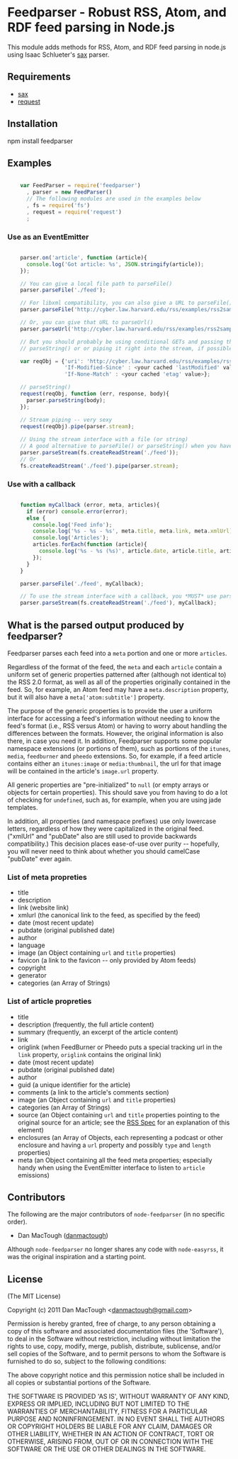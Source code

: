 #  Feedparser - Robust RSS, Atom, and RDF feed parsing in Node.js

This module adds methods for RSS, Atom, and RDF feed parsing in node.js using
Isaac Schlueter's [sax](https://github.com/isaacs/sax-js) parser.

## Requirements

- [sax](https://github.com/isaacs/sax-js)
- [request](https://github.com/mikeal/request)

## Installation

npm install feedparser

## Examples

```javascript

    var FeedParser = require('feedparser')
      , parser = new FeedParser()
      // The following modules are used in the examples below
      , fs = require('fs')
      , request = require('request')
      ;
```
### Use as an EventEmitter

```javascript

    parser.on('article', function (article){
      console.log('Got article: %s', JSON.stringify(article));
    });

    // You can give a local file path to parseFile()
    parser.parseFile('./feed');

    // For libxml compatibility, you can also give a URL to parseFile()
    parser.parseFile('http://cyber.law.harvard.edu/rss/examples/rss2sample.xml');

    // Or, you can give that URL to parseUrl()
    parser.parseUrl('http://cyber.law.harvard.edu/rss/examples/rss2sample.xml');

    // But you should probably be using conditional GETs and passing the results to
    // parseString() or or piping it right into the stream, if possible

    var reqObj = {'uri': 'http://cyber.law.harvard.edu/rss/examples/rss2sample.xml',
                  'If-Modified-Since' : <your cached 'lastModified' value>,
                  'If-None-Match' : <your cached 'etag' value>};

    // parseString()
    request(reqObj, function (err, response, body){
      parser.parseString(body);
    });

    // Stream piping -- very sexy
    request(reqObj).pipe(parser.stream);
    
    // Using the stream interface with a file (or string)
    // A good alternative to parseFile() or parseString() when you have a large local file
    parser.parseStream(fs.createReadStream('./feed'));
    // Or
    fs.createReadStream('./feed').pipe(parser.stream);
```

### Use with a callback

```javascript

    function myCallback (error, meta, articles){
      if (error) console.error(error);
      else {
        console.log('Feed info');
        console.log('%s - %s - %s', meta.title, meta.link, meta.xmlUrl);
        console.log('Articles');
        articles.forEach(function (article){
          console.log('%s - %s (%s)', article.date, article.title, article.link);
        });
      }
    }

    parser.parseFile('./feed', myCallback);

    // To use the stream interface with a callback, you *MUST* use parseStream(), not piping
    parser.parseStream(fs.createReadStream('./feed'), myCallback);
```

## What is the parsed output produced by feedparser?

Feedparser parses each feed into a `meta` portion and one or more `articles`.

Regardless of the format of the feed, the `meta` and each `article` contain a
uniform set of generic properties patterned after (although not identical to)
the RSS 2.0 format, as well as all of the properties originally contained in the
feed. So, for example, an Atom feed may have a `meta.description` property, but
it will also have a `meta['atom:subtitle']` property.

The purpose of the generic properties is to provide the user a uniform interface
for accessing a feed's information without needing to know the feed's format
(i.e., RSS versus Atom) or having to worry about handling the differences
between the formats. However, the original information is also there, in case
you need it. In addition, Feedparser supports some popular namespace extensions
(or portions of them), such as portions of the `itunes`, `media`, `feedburner`
and `pheedo` extensions. So, for example, if a feed article contains either an
`itunes:image` or `media:thumbnail`, the url for that image will be contained in
the article's `image.url` property.

All generic properties are "pre-initialized" to `null` (or empty arrays or
objects for certain properties). This should save you from having to do a lot of
checking for `undefined`, such as, for example, when you are using jade
templates.

In addition, all properties (and namespace prefixes) use only lowercase letters,
regardless of how they were capitalized in the original feed. ("xmlUrl" and
"pubDate" also are still used to provide backwards compatibility.) This decision
places ease-of-use over purity -- hopefully, you will never need to think about
whether you should camelCase "pubDate" ever again.

### List of meta propreties

* title
* description
* link (website link)
* xmlurl (the canonical link to the feed, as specified by the feed)
* date (most recent update)
* pubdate (original published date)
* author
* language
* image (an Object containing `url` and `title` properties)
* favicon (a link to the favicon -- only provided by Atom feeds)
* copyright
* generator
* categories (an Array of Strings)

### List of article propreties

* title
* description (frequently, the full article content)
* summary (frequently, an excerpt of the article content)
* link
* origlink (when FeedBurner or Pheedo puts a special tracking url in the `link` property, `origlink` contains the original link)
* date (most recent update)
* pubdate (original published date)
* author
* guid (a unique identifier for the article)
* comments (a link to the article's comments section)
* image (an Object containing `url` and `title` properties)
* categories (an Array of Strings)
* source (an Object containing `url` and `title` properties pointing to the original source for an article; see the [RSS Spec](http://cyber.law.harvard.edu/rss/rss.html#ltsourcegtSubelementOfLtitemgt) for an explanation of this element)
* enclosures (an Array of Objects, each representing a podcast or other enclosure and having a `url` property and possibly `type` and `length` properties)
* meta (an Object containing all the feed meta properties; especially handy when using the EventEmitter interface to listen to `article` emissions)

## Contributors

The following are the major contributors of `node-feedparser` (in no specific
order).

* Dan MacTough ([danmactough](http://github.com/danmactough))

Although `node-feedparser` no longer shares any code with `node-easyrss`, it was
the original inspiration and a starting point.

## License

(The MIT License)

Copyright (c) 2011 Dan MacTough &lt;danmactough@gmail.com&gt;

Permission is hereby granted, free of charge, to any person obtaining a copy of
this software and associated documentation files (the 'Software'), to deal in
the Software without restriction, including without limitation the rights to
use, copy, modify, merge, publish, distribute, sublicense, and/or sell copies of
the Software, and to permit persons to whom the Software is furnished to do so,
subject to the following conditions:

The above copyright notice and this permission notice shall be included in all
copies or substantial portions of the Software.

THE SOFTWARE IS PROVIDED 'AS IS', WITHOUT WARRANTY OF ANY KIND, EXPRESS OR
IMPLIED, INCLUDING BUT NOT LIMITED TO THE WARRANTIES OF MERCHANTABILITY, FITNESS
FOR A PARTICULAR PURPOSE AND NONINFRINGEMENT. IN NO EVENT SHALL THE AUTHORS OR
COPYRIGHT HOLDERS BE LIABLE FOR ANY CLAIM, DAMAGES OR OTHER LIABILITY, WHETHER
IN AN ACTION OF CONTRACT, TORT OR OTHERWISE, ARISING FROM, OUT OF OR IN
CONNECTION WITH THE SOFTWARE OR THE USE OR OTHER DEALINGS IN THE SOFTWARE.
